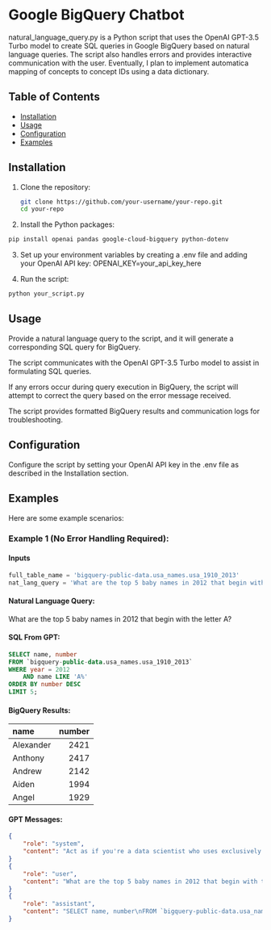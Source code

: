 # Google BigQuery Chatbot

natural_language_query.py is a Python script that uses the OpenAI GPT-3.5 Turbo model to create SQL queries in Google BigQuery based on natural language queries. The script also handles errors and provides interactive communication with the user. Eventually, I plan to implement automatica mapping of concepts to concept IDs using a data dictionary.

## Table of Contents

- [Installation](#installation)
- [Usage](#usage)
- [Configuration](#configuration)
- [Examples](#examples)

## Installation

1. Clone the repository:

   ```bash
   git clone https://github.com/your-username/your-repo.git
   cd your-repo
   ```

2. Install the Python packages:

```bash
pip install openai pandas google-cloud-bigquery python-dotenv
```

3. Set up your environment variables by creating a .env file and adding your OpenAI API key:
OPENAI_KEY=your_api_key_here

4. Run the script:
```bash
python your_script.py
```

## Usage
Provide a natural language query to the script, and it will generate a corresponding SQL query for BigQuery.

The script communicates with the OpenAI GPT-3.5 Turbo model to assist in formulating SQL queries.

If any errors occur during query execution in BigQuery, the script will attempt to correct the query based on the error message received.

The script provides formatted BigQuery results and communication logs for troubleshooting.

## Configuration
Configure the script by setting your OpenAI API key in the .env file as described in the Installation section.

## Examples
Here are some example scenarios:

### Example 1 (No Error Handling Required):

#### Inputs
```python
full_table_name = 'bigquery-public-data.usa_names.usa_1910_2013'
nat_lang_query = 'What are the top 5 baby names in 2012 that begin with the letter A?'
```

#### Natural Language Query:

What are the top 5 baby names in 2012 that begin with the letter A?

 
#### SQL From GPT:

```sql
SELECT name, number
FROM `bigquery-public-data.usa_names.usa_1910_2013`
WHERE year = 2012
    AND name LIKE 'A%'
ORDER BY number DESC
LIMIT 5;
```

#### BigQuery Results:

| name      |   number |
|:----------|---------:|
| Alexander |     2421 |
| Anthony   |     2417 |
| Andrew    |     2142 |
| Aiden     |     1994 |
| Angel     |     1929 |


#### GPT Messages:

```JSON
{
    "role": "system",
    "content": "Act as if you're a data scientist who uses exclusively GoogleSQL syntax in BigQuery. \nNote that in 2021, GoogleSQL was called Google Standard SQL.\n\nYou have a BigQuery table named bigquery-public-data:usa_names.usa_1910_2013 with the following schema:\n```[SchemaField('state', 'STRING', 'NULLABLE', None, '2-digit state code', (), None), SchemaField('gender', 'STRING', 'NULLABLE', None, 'Sex (M=male or F=female)', (), None), SchemaField('year', 'INTEGER', 'NULLABLE', None, '4-digit year of birth', (), None), SchemaField('name', 'STRING', 'NULLABLE', None, 'Given name of a person at birth', (), None), SchemaField('number', 'INTEGER', 'NULLABLE', None, 'Number of occurrences of the name', (), None)]```\n\nThe first rows look like this: \n```  state gender  year     name  number\n0    AL      F  1910    Sadie      40\n1    AL      F  1910     Mary     875\n2    AR      F  1910     Vera      39\n3    AR      F  1910    Marie      78\n4    AR      F  1910  Lucille      66```\n\nBased on this data, write a SQL query to answer my questions.\nReturn the SQL query ONLY so that it will be executable in BigQuery.\nDo not include any additional explanation.\nRemember that table names must be in the form of `project.dataset_id.table_id` in a GoogleSQL query.\n"
}
{
    "role": "user",
    "content": "What are the top 5 baby names in 2012 that begin with the letter A?"
}
{
    "role": "assistant",
    "content": "SELECT name, number\nFROM `bigquery-public-data.usa_names.usa_1910_2013`\nWHERE year = 2012\n    AND name LIKE 'A%'\nORDER BY number DESC\nLIMIT 5;"
}
```
